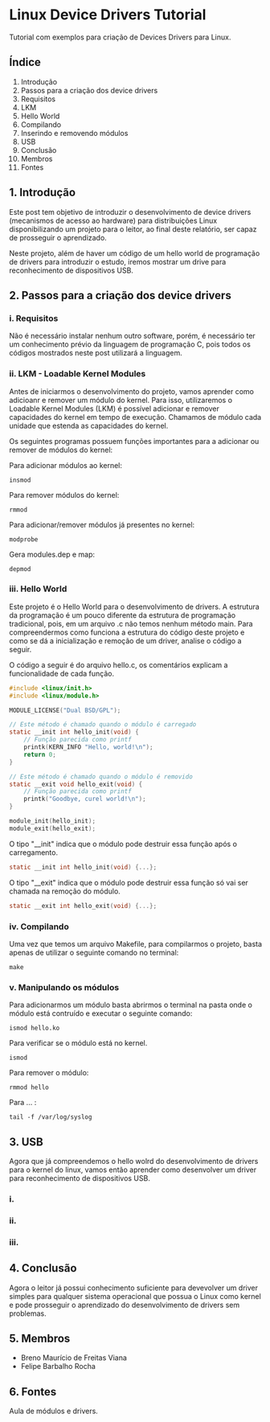 # Linux Device Drivers Tutorial #

Tutorial com exemplos para criação de Devices Drivers para Linux.

## Índice ##

1. Introdução
2. Passos para a criação dos device drivers
  2. Requisitos
  2. LKM
  2. Hello World
  2. Compilando
  2. Inserindo e removendo módulos
3. USB
4. Conclusão
5. Membros
6. Fontes

## 1. Introdução ##

Este post tem objetivo de introduzir o desenvolvimento de device drivers (mecanismos de acesso ao hardware) para distribuições Linux disponibilizando um projeto para o leitor, ao final deste relatório, ser capaz de prosseguir o aprendizado.

Neste projeto, além de haver um código de um hello world de programação de drivers para introduzir o estudo, iremos mostrar um drive para reconhecimento de dispositivos USB.

## 2. Passos para a criação dos device drivers ##

### i. Requisitos ###

Não é necessário instalar nenhum outro software, porém, é necessário ter um conhecimento prévio da linguagem de programação C, pois todos os códigos mostrados neste post utilizará a linguagem.

### ii. LKM - Loadable Kernel Modules ###

Antes de iniciarmos o desenvolvimento do projeto, vamos aprender como adicioanr e remover um módulo do kernel. Para isso, utilizaremos o Loadable Kernel Modules (LKM) é possível adicionar e remover capacidades do kernel em tempo de execução. Chamamos de módulo cada unidade que estenda as capacidades do kernel.

Os seguintes programas possuem funções importantes para a adicionar ou remover de módulos do kernel:

Para adicionar módulos ao kernel:

    insmod

Para remover módulos do kernel:

    rmmod

Para adicionar/remover módulos já presentes no kernel:

    modprobe

Gera modules.dep e map:

    depmod

### iii. Hello World ###

Este projeto é o Hello World para o desenvolvimento de drivers. A estrutura da programação é um pouco diferente da estrutura de programação tradicional, pois, em um arquivo .c não temos nenhum método main. Para compreendermos como funciona a estrutura do código deste projeto e como se dá a inicialização e remoção de um driver, analise o código a seguir.

O código a seguir é do arquivo hello.c, os comentários explicam a funcionalidade de cada função.

```c
#include <linux/init.h>
#include <linux/module.h>

MODULE_LICENSE("Dual BSD/GPL");

// Este método é chamado quando o módulo é carregado
static __init int hello_init(void) {
	// Função parecida como printf
	printk(KERN_INFO "Hello, world!\n");
	return 0;
}

// Este método é chamado quando o módulo é removido
static __exit void hello_exit(void) {
	// Função parecida como printf
	printk("Goodbye, curel world!\n");
}

module_init(hello_init);
module_exit(hello_exit);
```

O tipo "__init" indica que o módulo pode destruir essa função após o carregamento.

```c
static __init int hello_init(void) {...};
```

O tipo "__exit" indica que o módulo pode destruir essa função só vai ser chamada na remoção do módulo.

```c
static __exit int hello_exit(void) {...};
```

### iv. Compilando ###

Uma vez que temos um arquivo Makefile, para compilarmos o projeto, basta apenas de utilizar o seguinte comando no terminal:

    make

### v. Manipulando os módulos ###

Para adicionarmos um módulo basta abrirmos o terminal na pasta onde o módulo está contruído e executar o seguinte comando:

    ismod hello.ko

Para verificar se o módulo está no kernel.

    ismod

Para remover o módulo:

    rmmod hello

Para ... :

    tail -f /var/log/syslog

## 3. USB ##

Agora que já compreendemos o hello wolrd do desenvolvimento de drivers para o kernel do linux, vamos então aprender como desenvolver um driver para reconhecimento de dispositivos USB.

### i. ###

### ii. ###

### iii. ###

## 4. Conclusão ##

Agora o leitor já possui conhecimento suficiente para devevolver um driver simples para qualquer sistema operacional que possua o Linux como kernel e pode prosseguir o aprendizado do desenvolvimento de drivers sem problemas.

## 5. Membros ##

* Breno Maurício de Freitas Viana
* Felipe Barbalho Rocha

## 6. Fontes ##

Aula de módulos e drivers.
